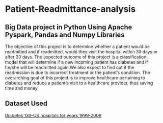 # Patient-Readmittance-analysis

## Big Data project in Python Using Apache Pyspark, Pandas and Numpy Libraries

The objective of this project is to determine whether a patient would be readmitted and if readmitted,
would they visit the hospital within 30 days or after 30 days. The expected outcome of this project is a
classification model that will determine if a new incoming patient has diabetes and if he/she will be readmitted
again.We also expect to find out if the readmission is due to incorrect treatment or the patient’s condition.
The overarching goal of this project is to improve healthcare pertaining to diabetes and reduce a patient’s visit
to a healthcare provider, thus saving time and money 
 
 ## Dataset Used
 
 [Diabetes 130-US hospitals for years 1999-2008](https://archive.ics.uci.edu/ml/datasets/diabetes+130-us+hospitals+for+years+1999-2008)
